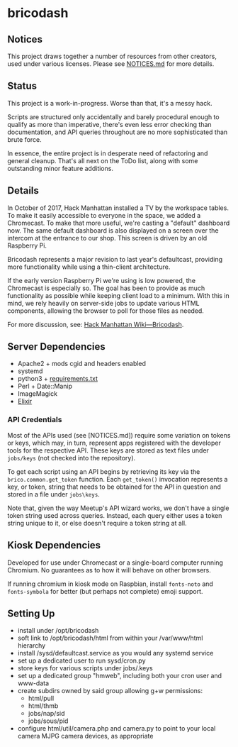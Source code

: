 # bricodash

## Notices

This project draws together a number of resources from other creators,
used under various licenses. Please see [NOTICES.md](NOTICES.md) for
more details.

## Status

This project is a work-in-progress. Worse than that, it's a messy hack.

Scripts are structured only accidentally and barely procedural enough to
qualify as more than imperative, there's even less error checking than
documentation, and API queries throughout are no more sophisticated than
brute force.

In essence, the entire project is in desperate need of refactoring and
general cleanup. That's all next on the ToDo list,
along with some outstanding minor feature additions.

## Details

In October of 2017, Hack Manhattan installed a TV by the workspace tables.
To make it easily accessible to everyone in the space, we added a Chromecast.
To make that more useful, we're casting a "default" dashboard now. The same
default dashboard is also displayed on a screen over the intercom
at the entrance to our shop. This screen is driven by an old Raspberry Pi.

Bricodash represents a major revision to last year's defaultcast,
providing more functionality while using a thin-client architecture.

If the early version Raspberry Pi we're using is low powered, the Chromecast
is especially so. The goal has been to provide as much functionality as
possible while keeping client load to a minimum. With this in mind, we rely
heavily on server-side jobs to update various HTML components, allowing the
browser to poll for those files as needed.

For more discussion, see:
[Hack Manhattan Wiki&mdash;Bricodash](https://wiki.hackmanhattan.com/Bricodash).

## Server Dependencies

* Apache2 + mods cgid and headers enabled
* systemd
* python3 + [requirements.txt](requirements.txt)
* Perl + Date::Manip
* ImageMagick
* [Elixir](https://elixir-lang.org/install.html)

### API Credentials

Most of the APIs used (see [NOTICES.md]) require some variation on tokens or
keys, which may, in turn, represent apps registered with the developer tools
for the respective API. These keys are stored as text files under `jobs/keys`
(not checked into the repository).

To get each script using an API begins by retrieving its key via the
`brico.common.get_token` function. Each `get_token()` invocation represents
a key, or token, string that needs to be obtained for the API in question and
stored in a file under `jobs\keys`.

Note that, given the way Meetup's API wizard works, we don't have a single
token string used across queries. Instead, each query either uses a token
string unique to it, or else doesn't require a token string at all.

## Kiosk Dependencies

Developed for use under Chromecast or a single-board computer running
Chromium. No guarantees as to how it will behave on other browsers.

If running chromium in kiosk mode on Raspbian, install `fonts-noto` and
`fonts-symbola` for better (but perhaps not complete) emoji support.

## Setting Up

* install under /opt/bricodash
* soft link to /opt/bricodash/html from within your /var/www/html hierarchy
* install /sysd/defaultcast.service as you would any systemd service
* set up a dedicated user to run sysd/cron.py
* store keys for various scripts under jobs/.keys
* set up a dedicated group "hmweb", including both your cron user and www-data
* create subdirs owned by said group allowing g+w permissions:
  - html/pull
  - html/thmb
  - jobs/nap/sid
  - jobs/sous/pid
* configure html/util/camera.php and camera.py to point to your local
camera MJPG camera devices, as appropriate
